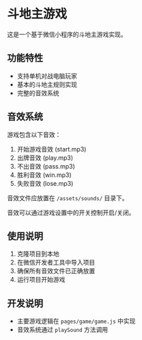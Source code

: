 # 斗地主游戏

这是一个基于微信小程序的斗地主游戏实现。

## 功能特性

- 支持单机对战电脑玩家
- 基本的斗地主规则实现
- 完整的音效系统

## 音效系统

游戏包含以下音效：

1. 开始游戏音效 (start.mp3)
2. 出牌音效 (play.mp3)
3. 不出音效 (pass.mp3) 
4. 胜利音效 (win.mp3)
5. 失败音效 (lose.mp3)

音效文件应放置在 `/assets/sounds/` 目录下。

音效可以通过游戏设置中的开关控制开启/关闭。

## 使用说明

1. 克隆项目到本地
2. 在微信开发者工具中导入项目
3. 确保所有音效文件已正确放置
4. 运行项目开始游戏

## 开发说明

- 主要游戏逻辑在 `pages/game/game.js` 中实现
- 音效系统通过 `playSound` 方法调用

